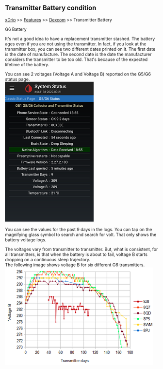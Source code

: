 ## Transmitter Battery condition
[xDrip](../README.md) >> [Features](./Features_page.md) >> [Dexcom](./Dexcom_page.md) >> Transmitter Battery  
  
G6 Battery  
  
It's not a good idea to have a replacement transmitter stashed.  The battery ages even if you are not using the transmitter.  In fact, if you look at the transmitter box, you can see two different dates printed on it.  The first date is the date of manufacture.  The second date is the date the manufacturer considers the transmitter to be too old.  That's because of the expected lifetime of the battery.  
  
You can see 2 voltages (Voltage A and Voltage B) reported on the G5/G6 status page.  
![](./images/system-status-pg.png)  
  
You can see the values for the past 9 days in the logs.  You can tap on the magnifying glass symbol to search and search for volt.  That only shows the battery voltage logs.   

The voltages vary from transmitter to transmitter.  But, what is consistent, for all transmitters, is that when the battery is about to fail, voltage B starts dropping on a continuous steep trajectory.  
The following image shows voltage B for six different G6 transmitters.  
![](./images/voltage_b_trend.png)  
